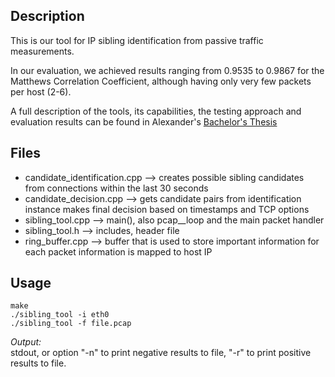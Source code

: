 ## Description
This is our tool for IP sibling identification from passive traffic measurements.  

In our evaluation, we achieved results ranging from 0.9535 to 0.9867 for the Matthews Correlation Coefficient, although having only very few packets per host (2-6).

A full description of the tools, its capabilities, the testing approach and evaluation results can be found in Alexander's [Bachelor's Thesis](https://www.net.in.tum.de/fileadmin/bibtex/publications/theses/2017-BSc-Schulz.pdf)

## Files
- candidate\_identification.cpp		--> creates possible sibling candidates from connections within the last 30 seconds
- candidate\_decision.cpp			--> gets candidate pairs from identification instance
					   makes final decision based on timestamps and TCP options
- sibling\_tool.cpp			--> main(), also pcap__loop and the main packet handler
- sibling\_tool.h				--> includes, header file
- ring\_buffer.cpp				--> buffer that is used to store important information for each packet information is mapped to host IP
					   
## Usage

```
make  
./sibling_tool -i eth0
./sibling_tool -f file.pcap
```

*Output:*  
stdout, or option "-n" to print negative results to file, "-r" to print positive results to file.

